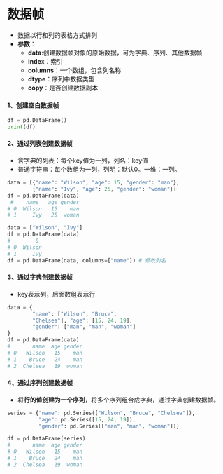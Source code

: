 # 数据帧
- 数据以行和列的表格方式排列
- **参数**：
   - **data**:创建数据帧对象的原始数据，可为字典、序列、其他数据帧
   - **inde**x：索引
   -  **columns**：一个数组，包含列名称
   -  **dtype**：序列中数据类型
   -  **copy**：是否创建数据副本

#### 1、创建空白数据帧
```py
df = pd.DataFrame()
print(df)
```

####  2、通过列表创建数据帧
- 含字典的列表：每个key值为一列，列名：key值
- 普通字符串：每个数组为一列，列明：默认0。一维：一列。
```py
data = [{"name": "Wilson", "age": 15, "gender": "man"},
        {"name": "Ivy", "age": 25, "gender": "woman"}]
df = pd.DataFrame(data)
 #    name   age gender
# 0  Wilson   15    man
# 1     Ivy   25  woman

data = ["Wilson", "Ivy"]
df = pd.DataFrame(data)
#        0
# 0  Wilson
# 1     Ivy
df = pd.DataFrame(data, columns=["name"]) # 修改列名
```

#### 3、通过字典创建数据帧
- key表示列，后面数组表示行
```py
data = {
        "name": ["Wilson", "Bruce", 
        "Chelsea"], "age": [15, 24, 19], 
        "gender": ["man", "man", "woman"]
}
df = pd.DataFrame(data)
#       name  age gender
# 0   Wilson   15    man
# 1    Bruce   24    man
# 2  Chelsea   19  woman
```

#### 4、通过序列创建数据帧
- 将**行的值创建为一个序列**，将多个序列组合成字典，通过字典创建数据帧。
```py
series = {"name": pd.Series(["Wilson", "Bruce", "Chelsea"]),
          "age": pd.Series([15, 24, 19]),
          "gender": pd.Series(["man", "man", "woman"])}

df = pd.DataFrame(series)
#       name  age gender
# 0   Wilson   15    man
# 1    Bruce   24    man
# 2  Chelsea   19  woman
```
